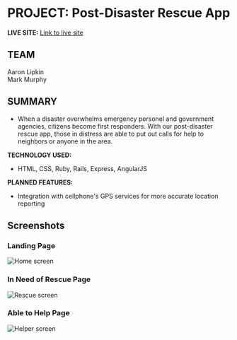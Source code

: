 # PROJECT: Post-Disaster Rescue App
**LIVE SITE:**
[Link to live site](https://disaster-app-frontend.herokuapp.com/)

## TEAM
Aaron Lipkin<br>
Mark Murphy


## SUMMARY
- When a disaster overwhelms emergency personel and government agencies, citizens become first responders. With our post-disaster rescue app, those in distress are able to put out calls for help to neighbors or anyone in the area.

**TECHNOLOGY USED:**
- HTML, CSS, Ruby, Rails, Express, AngularJS

**PLANNED FEATURES:**
- Integration with cellphone's GPS services for more accurate location reporting

## Screenshots
### Landing Page
![Home screen](https://i.imgur.com/tuTWfla.png)

### In Need of Rescue Page
![Rescue screen](https://i.imgur.com/sLXloO7.png)

### Able to Help Page
![Helper screen](https://i.imgur.com/nFYje2D.png)

